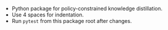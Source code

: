 - Python package for policy-constrained knowledge distillation.
- Use 4 spaces for indentation.
- Run `pytest` from this package root after changes.
